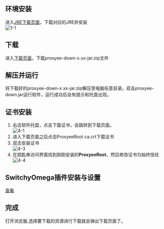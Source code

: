 ## 环境安装
进入[JRE下载页面](https://github.com/monkeyWie/proxyee-down/releases)，下载对应的JRE并安装  
![1-1](https://github.com/monkeyWie/proxyee-down/raw/master/.guide/mac/imgs/1-1.png)
## 下载
进入[下载页面](https://github.com/monkeyWie/proxyee-down/releases)，下载proxyee-down-x.xx-jar.zip文件
## 解压并运行
将下载好的proxyee-down-x.xx-jar.zip解压至电脑任意目录。双击proxyee-down.jar运行软件，运行成功后会有提示和托盘出现。  
## 证书安装
1. 右击软件托盘，点击下载证书，会跳转到下载页面。  
![4-1](https://github.com/monkeyWie/proxyee-down/raw/master/.guide/mac/imgs/4-1.png)
2. 进入下载页面之后点击ProxyeeRoot ca.crt下载证书
3. 双击安装证书  
![4-3](https://github.com/monkeyWie/proxyee-down/raw/master/.guide/mac/imgs/4-3.png)
4. 在钥匙串访问界面找到刚刚安装的**ProxyeeRoot**，然后修改证书为始终信任  
![4-4](https://github.com/monkeyWie/proxyee-down/raw/master/.guide/mac/imgs/4-4.png)
## SwitchyOmega插件安装与设置
[查看](https://github.com/monkeyWie/proxyee-down/blob/master/.guide/common/swtichy/read.md)
## 完成
打开浏览器,选择要下载的资源进行下载就会弹出下载页面了。    

